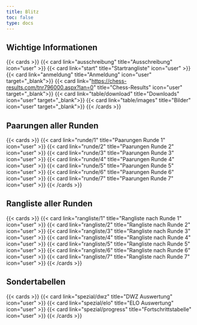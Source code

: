 ```yaml
---
title: Blitz
toc: false
type: docs
---
```


## Wichtige Informationen 
{{< cards >}}
  {{< card link="ausschreibung" title="Ausschreibung" icon="user" >}}
  {{< card link="start" title="Startrangliste" icon="user" >}}
  {{< card link="anmeldung" title="Anmeldung" icon="user" target="_blank">}}
  {{< card link="https://chess-results.com/tnr796000.aspx?lan=0" title="Chess-Results" icon="user" target="_blank">}}
    {{< card link="table/download" title="Downloads" icon="user" target="_blank">}}
  {{< card link="table/images" title="Bilder" icon="user" target="_blank">}}
{{< /cards >}}

## Paarungen aller Runden 

{{< cards >}}
  {{< card link="runde/1" title="Paarungen Runde 1" icon="user" >}}
  {{< card link="runde/2" title="Paarungen Runde 2" icon="user" >}}
  {{< card link="runde/3" title="Paarungen Runde 3" icon="user" >}}
  {{< card link="runde/4" title="Paarungen Runde 4" icon="user" >}}
  {{< card link="runde/5" title="Paarungen Runde 5" icon="user" >}}
  {{< card link="runde/6" title="Paarungen Runde 6" icon="user" >}}
  {{< card link="runde/7" title="Paarungen Runde 7" icon="user" >}}
{{< /cards >}}

## Rangliste aller Runden 

{{< cards >}}
  {{< card link="rangliste/1" title="Rangliste nach Runde 1" icon="user" >}}
  {{< card link="rangliste/2" title="Rangliste nach Runde 2" icon="user" >}}
  {{< card link="rangliste/3" title="Rangliste nach Runde 3" icon="user" >}}
  {{< card link="rangliste/4" title="Rangliste nach Runde 4" icon="user" >}}
  {{< card link="rangliste/5" title="Rangliste nach Runde 5" icon="user" >}}
  {{< card link="rangliste/6" title="Rangliste nach Runde 6" icon="user" >}}
  {{< card link="rangliste/7" title="Rangliste nach Runde 7" icon="user" >}}
{{< /cards >}}


## Sondertabellen
{{< cards >}}
  {{< card link="spezial/dwz" title="DWZ Auswertung" icon="user" >}}
  {{< card link="spezial/elo" title="ELO Auswertung" icon="user" >}}
  {{< card link="spezial/progress" title="Fortschrittstabelle" icon="user" >}}
{{< /cards >}}


